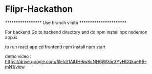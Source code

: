 # Flipr-Hackathon

*****************  Use branch vinita  **********************

For backend
Go to backend directory and do 
npm install
npx nodemon app.is

to run react app
cd frontend
npm install
npm start

demo video : https://drive.google.com/file/d/1AlUH9iwScNH6jW35r3YyHCQkueKR-mN1/view




